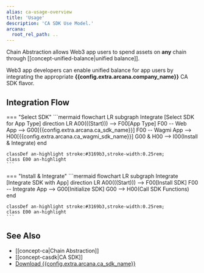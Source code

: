 ```yaml
---
alias: ca-usage-overview
title: 'Usage'
description: 'CA SDK Use Model.'
arcana:
  root_rel_path: ..
---
```


Chain Abstraction allows Web3 app users to spend assets on **any** chain through [[concept-unified-balance|unified balance]]. 

Web3 app developers can enable unified balance for app users by integrating the appropriate  **{{config.extra.arcana.company_name}}** CA SDK flavor.

## Integration Flow

=== "Select SDK"
    ```mermaid
    flowchart LR
        subgraph Integrate [Select SDK for App Type]
        direction LR
          A00(((Start))) --> F00[App Type]
          F00 -- Web App --> G00[{{config.extra.arcana.ca_sdk_name}}]
          F00 -- Wagmi App --> H00[{{config.extra.arcana.ca_wagmi_sdk_name}}]
          G00 & H00 --> I00(Install & Integrate)
        end

    classDef an-highlight stroke:#3169b3,stroke-width:0.25rem;
    class E00 an-highlight
    ```
=== "Install & Integrate"
    ```mermaid
    flowchart LR
        subgraph Integrate [Integrate SDK with App]
        direction LR
          A00(((Start))) --> F00[Install SDK]
          F00 -- Integrate App --> G00[Initialize SDK]
          G00 --> H00(Call SDK Functions)
        end

    classDef an-highlight stroke:#3169b3,stroke-width:0.25rem;
    class E00 an-highlight
    ```

## See Also

* [[concept-ca|Chain Abstraction]]
* [[concept-casdk|CA SDK]]
* [Download {{config.extra.arcana.ca_sdk_name}}]({{config.extra.arcana.ca_sdk_download_url}})